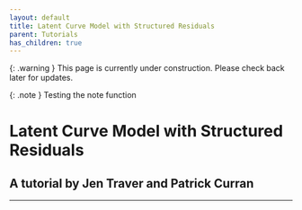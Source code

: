 ```yaml
---
layout: default
title: Latent Curve Model with Structured Residuals
parent: Tutorials
has_children: true
---
```


{: .warning }
This page is currently under construction. Please check back later for updates.


{: .note }
Testing the note function

# Latent Curve Model with Structured Residuals

## A tutorial by Jen Traver and Patrick Curran

---
